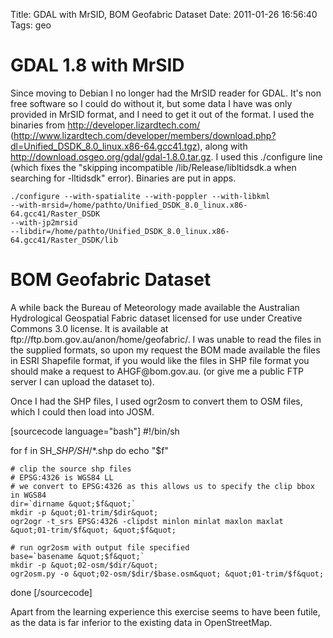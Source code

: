 Title: GDAL with MrSID, BOM Geofabric Dataset
Date: 2011-01-26 16:56:40
Tags: geo

<h1>GDAL 1.8 with MrSID</h1>
Since moving to Debian I no longer had the MrSID reader for GDAL. It's non free software so I could do without it, but some data I have was only provided in MrSID format, and I need to get it out of the format. I used the binaries from <a href="http://developer.lizardtech.com/">http://developer.lizardtech.com/</a> (<a href="http://www.lizardtech.com/developer/members/download.php?dl=Unified_DSDK_8.0_linux.x86-64.gcc41.tgz">http://www.lizardtech.com/developer/members/download.php?dl=Unified_DSDK_8.0_linux.x86-64.gcc41.tgz</a>), along with <a href="http://download.osgeo.org/gdal/gdal-1.8.0.tar.gz">http://download.osgeo.org/gdal/gdal-1.8.0.tar.gz</a>. I used this ./configure line (which fixes the "skipping incompatible /lib/Release/libltidsdk.a when searching for -lltidsdk" error). Binaries are put in apps.

<code>./configure --with-spatialite --with-poppler --with-libkml --with-mrsid=/home/pathto/Unified_DSDK_8.0_linux.x86-64.gcc41/Raster_DSDK --with-jp2mrsid --libdir=/home/pathto/Unified_DSDK_8.0_linux.x86-64.gcc41/Raster_DSDK/lib</code>
<h1>BOM Geofabric Dataset</h1>
A while back the Bureau of Meteorology made available the Australian Hydrological Geospatial Fabric dataset licensed for use under Creative Commons 3.0 license. It is available at ftp://ftp.bom.gov.au/anon/home/geofabric/. I was unable to read the files in the supplied formats, so upon my request the BOM made available the files in ESRI Shapefile format, if you would like the files in SHP file format you should make a request to AHGF@bom.gov.au. (or give me a public FTP server I can upload the dataset to).

Once I had the SHP files, I used ogr2osm to convert them to OSM files, which I could then load into JOSM.

[sourcecode language="bash"]
#!/bin/sh

for f in SH_*_SHP/SH_*/*.shp
do
    echo &quot;$f&quot;

    # clip the source shp files
    # EPSG:4326 is WGS84 LL
    # we convert to EPSG:4326 as this allows us to specify the clip bbox in WGS84
    dir=`dirname &quot;$f&quot;`
    mkdir -p &quot;01-trim/$dir&quot;
    ogr2ogr -t_srs EPSG:4326 -clipdst minlon minlat maxlon maxlat  &quot;01-trim/$f&quot; &quot;$f&quot;

    # run ogr2osm with output file specified
    base=`basename &quot;$f&quot;`
    mkdir -p &quot;02-osm/$dir/&quot;
    ogr2osm.py -o &quot;02-osm/$dir/$base.osm&quot; &quot;01-trim/$f&quot;
done
[/sourcecode]

Apart from the learning experience this exercise seems to have been futile, as the data is far inferior to the existing data in OpenStreetMap.